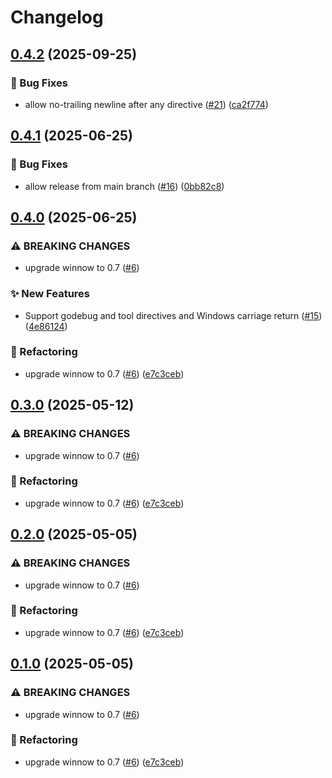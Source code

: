 # Changelog

## [0.4.2](https://github.com/baz-scm/gomod-parser/compare/v0.4.1...v0.4.2) (2025-09-25)


### 🐛 Bug Fixes

* allow no-trailing newline after any directive ([#21](https://github.com/baz-scm/gomod-parser/issues/21)) ([ca2f774](https://github.com/baz-scm/gomod-parser/commit/ca2f774b4c58d8bf82ef162b13547f1e71ccf7b6))

## [0.4.1](https://github.com/baz-scm/gomod-parser/compare/v0.4.0...v0.4.1) (2025-06-25)


### 🐛 Bug Fixes

* allow release from main branch ([#16](https://github.com/baz-scm/gomod-parser/issues/16)) ([0bb82c8](https://github.com/baz-scm/gomod-parser/commit/0bb82c8737f240f8ba0f5b954c208f4e928a1b7c))

## [0.4.0](https://github.com/baz-scm/gomod-parser/compare/v0.3.0...v0.4.0) (2025-06-25)


### ⚠ BREAKING CHANGES

* upgrade winnow to 0.7 ([#6](https://github.com/baz-scm/gomod-parser/issues/6))

### ✨ New Features

* Support godebug and tool directives and Windows carriage return ([#15](https://github.com/baz-scm/gomod-parser/issues/15)) ([4e86124](https://github.com/baz-scm/gomod-parser/commit/4e86124a96ce7d2f998d63805b9c8c59affa9447))


### 🔄 Refactoring

* upgrade winnow to 0.7 ([#6](https://github.com/baz-scm/gomod-parser/issues/6)) ([e7c3ceb](https://github.com/baz-scm/gomod-parser/commit/e7c3cebc11731d1a7767e694a838952e10bc4184))

## [0.3.0](https://github.com/baz-scm/gomod-parser/compare/v0.2.0...v0.3.0) (2025-05-12)


### ⚠ BREAKING CHANGES

* upgrade winnow to 0.7 ([#6](https://github.com/baz-scm/gomod-parser/issues/6))

### 🔄 Refactoring

* upgrade winnow to 0.7 ([#6](https://github.com/baz-scm/gomod-parser/issues/6)) ([e7c3ceb](https://github.com/baz-scm/gomod-parser/commit/e7c3cebc11731d1a7767e694a838952e10bc4184))

## [0.2.0](https://github.com/baz-scm/gomod-parser/compare/v0.1.0...v0.2.0) (2025-05-05)


### ⚠ BREAKING CHANGES

* upgrade winnow to 0.7 ([#6](https://github.com/baz-scm/gomod-parser/issues/6))

### 🔄 Refactoring

* upgrade winnow to 0.7 ([#6](https://github.com/baz-scm/gomod-parser/issues/6)) ([e7c3ceb](https://github.com/baz-scm/gomod-parser/commit/e7c3cebc11731d1a7767e694a838952e10bc4184))

## [0.1.0](https://github.com/baz-scm/gomod-parser/compare/v0.0.3...v0.1.0) (2025-05-05)


### ⚠ BREAKING CHANGES

* upgrade winnow to 0.7 ([#6](https://github.com/baz-scm/gomod-parser/issues/6))

### 🔄 Refactoring

* upgrade winnow to 0.7 ([#6](https://github.com/baz-scm/gomod-parser/issues/6)) ([e7c3ceb](https://github.com/baz-scm/gomod-parser/commit/e7c3cebc11731d1a7767e694a838952e10bc4184))
